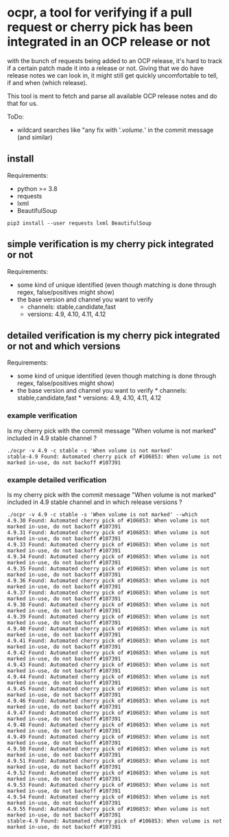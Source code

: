 # ocpr, a tool for verifying if a pull request or cherry pick has been integrated in an OCP release or not

with the bunch of requests being added to an OCP release, it's hard to track if a certain patch made it into a release or not.
Giving that we do have release notes we can look in, it might still get quickly uncomfortable to tell, if and when (which release).

This tool is ment to fetch and parse all available OCP release notes and do that for us.

ToDo:

* wildcard searches like "any fix with '.*volume.*' in the commit message (and similar)

## install

Requirements:

* python >= 3.8
* requests
* lxml
* BeautifulSoup

```
pip3 install --user requests lxml BeautifulSoup
```

## simple verification is my cherry pick integrated or not

Requirements:

* some kind of unique identified (even though matching is done through regex, false/positives might show)
* the base version and channel you want to verify 
	* channels: stable,candidate,fast
	* versions: 4.9, 4.10, 4.11, 4.12

## detailed verification is my cherry pick integrated or not and which versions

Requirements:

* some kind of unique identified (even though matching is done through regex, false/positives might show)
* the base version and channel you want to verify
        * channels: stable,candidate,fast
        * versions: 4.9, 4.10, 4.11, 4.12


### example verification 

Is my cherry pick with the commit message "When volume is not marked" included in 4.9 stable channel ?

```
./ocpr -v 4.9 -c stable -s 'When volume is not marked'
stable-4.9 Found: Automated cherry pick of #106853: When volume is not marked in-use, do not backoff #107391

```

### example detailed verification

Is my cherry pick with the commit message "When volume is not marked" included in 4.9 stable channel and in which release versions ?

```
./ocpr -v 4.9 -c stable -s 'When volume is not marked' --which 
4.9.30 Found: Automated cherry pick of #106853: When volume is not marked in-use, do not backoff #107391
4.9.31 Found: Automated cherry pick of #106853: When volume is not marked in-use, do not backoff #107391
4.9.33 Found: Automated cherry pick of #106853: When volume is not marked in-use, do not backoff #107391
4.9.34 Found: Automated cherry pick of #106853: When volume is not marked in-use, do not backoff #107391
4.9.35 Found: Automated cherry pick of #106853: When volume is not marked in-use, do not backoff #107391
4.9.36 Found: Automated cherry pick of #106853: When volume is not marked in-use, do not backoff #107391
4.9.37 Found: Automated cherry pick of #106853: When volume is not marked in-use, do not backoff #107391
4.9.38 Found: Automated cherry pick of #106853: When volume is not marked in-use, do not backoff #107391
4.9.39 Found: Automated cherry pick of #106853: When volume is not marked in-use, do not backoff #107391
4.9.40 Found: Automated cherry pick of #106853: When volume is not marked in-use, do not backoff #107391
4.9.41 Found: Automated cherry pick of #106853: When volume is not marked in-use, do not backoff #107391
4.9.42 Found: Automated cherry pick of #106853: When volume is not marked in-use, do not backoff #107391
4.9.43 Found: Automated cherry pick of #106853: When volume is not marked in-use, do not backoff #107391
4.9.44 Found: Automated cherry pick of #106853: When volume is not marked in-use, do not backoff #107391
4.9.45 Found: Automated cherry pick of #106853: When volume is not marked in-use, do not backoff #107391
4.9.46 Found: Automated cherry pick of #106853: When volume is not marked in-use, do not backoff #107391
4.9.47 Found: Automated cherry pick of #106853: When volume is not marked in-use, do not backoff #107391
4.9.48 Found: Automated cherry pick of #106853: When volume is not marked in-use, do not backoff #107391
4.9.49 Found: Automated cherry pick of #106853: When volume is not marked in-use, do not backoff #107391
4.9.50 Found: Automated cherry pick of #106853: When volume is not marked in-use, do not backoff #107391
4.9.51 Found: Automated cherry pick of #106853: When volume is not marked in-use, do not backoff #107391
4.9.52 Found: Automated cherry pick of #106853: When volume is not marked in-use, do not backoff #107391
4.9.53 Found: Automated cherry pick of #106853: When volume is not marked in-use, do not backoff #107391
4.9.54 Found: Automated cherry pick of #106853: When volume is not marked in-use, do not backoff #107391
4.9.55 Found: Automated cherry pick of #106853: When volume is not marked in-use, do not backoff #107391
stable-4.9 Found: Automated cherry pick of #106853: When volume is not marked in-use, do not backoff #107391
```
